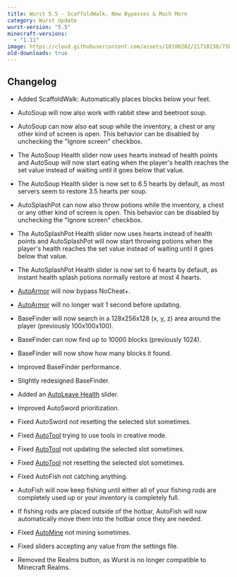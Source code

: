 ```yaml
---
title: Wurst 5.5 - ScaffoldWalk, New Bypasses & Much More
category: Wurst Update
wurst-version: "5.5"
minecraft-versions:
  - "1.11"
image: https://cloud.githubusercontent.com/assets/10100202/21718238/75b82a84-d416-11e6-8147-054d3114b994.jpg
old-downloads: true
---
```

## Changelog

- Added ScaffoldWalk: Automatically places blocks below your feet.

- AutoSoup will now also work with rabbit stew and beetroot soup.

- AutoSoup can now also eat soup while the inventory, a chest or any other kind of screen is open. This behavior can be disabled by unchecking the "Ignore screen" checkbox.

- The AutoSoup Health slider now uses hearts instead of health points and AutoSoup will now start eating when the player's health reaches the set value instead of waiting until it goes below that value.

- The AutoSoup Health slider is now set to 6.5 hearts by default, as most servers seem to restore 3.5 hearts per soup.

- AutoSplashPot can now also throw potions while the inventory, a chest or any other kind of screen is open. This behavior can be disabled by unchecking the "Ignore screen" checkbox.

- The AutoSplashPot Health slider now uses hearts instead of health points and AutoSplashPot will now start throwing potions when the player's health reaches the set value instead of waiting until it goes below that value.

- The AutoSplashPot Health slider is now set to 6 hearts by default, as instant health splash potions normally restore at most 4 hearts.

- [AutoArmor](https://wiki.wurstclient.net/autoarmor) will now bypass NoCheat+.

- [AutoArmor](https://wiki.wurstclient.net/autoarmor) will no longer wait 1 second before updating.

- BaseFinder will now search in a 128x256x128 (x, y, z) area around the player (previously 100x100x100).

- BaseFinder can now find up to 10000 blocks (previously 1024).

- BaseFinder will now show how many blocks it found.

- Improved BaseFinder performance.

- Slightly redesigned BaseFinder.

- Added an [AutoLeave Health](https://wiki.wurstclient.net/autoleave#health) slider.

- Improved AutoSword prioritization.

- Fixed AutoSword not resetting the selected slot sometimes.

- Fixed [AutoTool](https://wiki.wurstclient.net/autotool) trying to use tools in creative mode.

- Fixed [AutoTool](https://wiki.wurstclient.net/autotool) not updating the selected slot sometimes.

- Fixed [AutoTool](https://wiki.wurstclient.net/autotool) not resetting the selected slot sometimes.

- Fixed AutoFish not catching anything.

- AutoFish will now keep fishing until either all of your fishing rods are completely used up or your inventory is completely full.

- If fishing rods are placed outside of the hotbar, AutoFish will now automatically move them into the hotbar once they are needed.

- Fixed [AutoMine](https://wiki.wurstclient.net/automine) not mining sometimes.

- Fixed sliders accepting any value from the settings file.

- Removed the Realms button, as Wurst is no longer compatible to Minecraft Realms.
